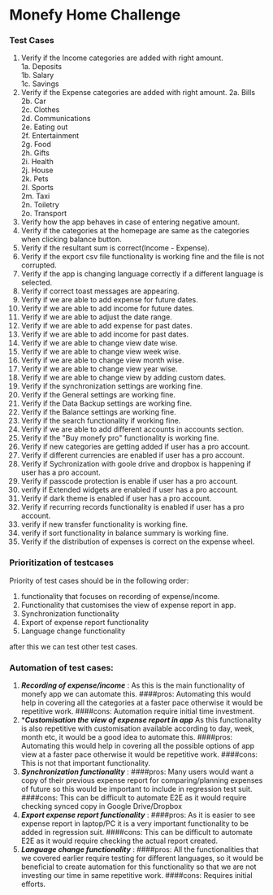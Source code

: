 # Monefy Home Challenge

### Test Cases
1. Verify if the Income categories are added with right amount.<br />
   1a. Deposits<br />
   1b. Salary<br />
   1c. Savings
2. Verify if the Expense categories are added with right amount.
   2a. Bills<br />
   2b. Car<br />
   2c. Clothes<br />
   2d. Communications<br />
   2e. Eating out<br />
   2f. Entertainment<br />
   2g. Food<br />
   2h. Gifts<br />
   2i. Health<br />
   2j. House<br />
   2k. Pets<br />
   2l. Sports<br />
   2m. Taxi<br />
   2n. Toiletry<br />
   2o. Transport
3. Verify how the app behaves in case of entering negative amount.
4. Verify if the categories at the homepage are same as the categories when clicking balance button.
5. Verify if the resultant sum is correct(Income - Expense).
6. Verify if the export csv file functionality is working fine and the file is not corrupted.
7. Verify if the app is changing language correctly if a different language is selected.
8. Verify if correct toast messages are appearing.
9. Verify if we are able to add expense for future dates.
10. Verify if we are able to add income for future dates.
11. Verify if we are able to adjust the date range.
12. Verify if we are able to add expense for past dates.
13. Verify if we are able to add income for past dates.
14. Verify if we are able to change view date wise.
15. Verify if we are able to change view week wise.
16. Verify if we are able to change view month wise.
17. Verify if we are able to change view year wise.
18. Verify if we are able to change view by adding custom dates.
19. Verify if the synchronization settings are working fine.
20. Verify if the General settings are working fine.
21. Verify if the Data Backup settings are working fine.
22. Verify if the Balance settings are working fine.
23. Verify if the search functionality if working fine.
24. Verify if we are able to add different accounts in accounts section.
25. Verify if the "Buy monefy pro" functionality is working fine.
26. Verify if new categories are getting added if user has a pro account.
27. Verify if different currencies are enabled if user has a pro account.
28. Verify if Sychronization with goole drive and dropbox is happening if user has a pro account.
29. Verify if passcode protection is enable if user has a pro account.
30. verify if Extended widgets are enabled if user has a pro account.
31. Verify if dark theme is enabled if user has a pro account.
32. Verify if recurring records functionality is enabled if user has a pro account.
33. verify if new transfer functionality is working fine.
34. verify if sort functionality in balance summary is working fine.
35. Verify if the distribution of expenses is correct on the expense wheel.

### Prioritization of testcases
Priority of test cases should be in the following order:
1. functionality that focuses on recording of expense/income.
2. Functionality that customises the view of expense report in app.
3. Synchronization functionality
4. Export of expense report functionality
5. Language change functionality

after this we can test other test cases.

### Automation of test cases:

1. ***Recording of expense/income*** : As this is the main functionality of monefy app we can automate this.
   ####pros: 
   Automating this would help in covering all the categories at a faster pace otherwise it would be repetitive work.
   ####cons:
   Automation require initial time investment.
2. ****Customisation the view of expense report in app*** As this functionality is also repetitive with customisation available according to day, week, month etc, it would be a good idea to automate this.
   ####pros:
   Automating this would help in covering all the possible options of app view at a faster pace otherwise it would be repetitive work.
   ####cons:
   This is not that important functionality.
3. ***Synchronization functionality*** : 
   ####pros:
   Many users would want a copy of their previous expense report for comparing/planning expenses of future so this would be important to include in regression test suit. 
   ####cons:
   This can be difficult to automate E2E as it would require checking synced copy in Google Drive/Dropbox
4. ***Export expense report functionality*** : 
   ####pros:
   As it is easier to see expense report in laptop/PC it is a very important functionality to be added in regression suit.
   ####cons:
   This can be difficult to automate E2E as it would require checking the actual report created.
5. ***Language change functionality*** :
   ####pros:
   All the functionalities that we covered earlier require testing for different languages, so it would be beneficial to create automation for this functionality so that we are not investing our time in same repetitive work.
   ####cons:
   Requires initial efforts.